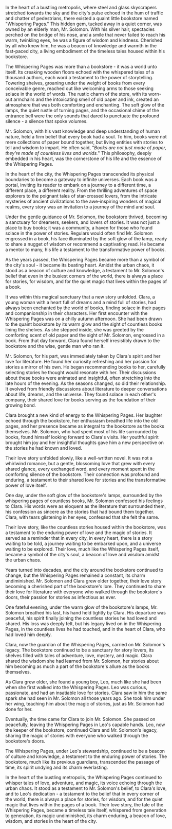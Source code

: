 In the heart of a bustling metropolis, where steel and glass skyscrapers stretched towards the sky and the city's pulse echoed in the hum of traffic and chatter of pedestrians, there existed a quaint little bookstore named "Whispering Pages." This hidden gem, tucked away in a quiet corner, was owned by an elderly man, Mr. Solomon. With his silver hair, spectacles perched on the bridge of his nose, and a smile that never failed to reach his warm, twinkling eyes, he was a figure of wisdom and kindness. Cherished by all who knew him, he was a beacon of knowledge and warmth in the fast-paced city, a living embodiment of the timeless tales housed within his bookstore.

The Whispering Pages was more than a bookstore - it was a world unto itself. Its creaking wooden floors echoed with the whispered tales of a thousand authors, each word a testament to the power of storytelling. Towering shelves, groaning under the weight of books from every conceivable genre, reached out like welcoming arms to those seeking solace in the world of words. The rustic charm of the store, with its worn-out armchairs and the intoxicating smell of old paper and ink, created an atmosphere that was both comforting and enchanting. The soft glow of the lamps, the quiet rustle of turning pages, and the occasional chime of the entrance bell were the only sounds that dared to punctuate the profound silence - a silence that spoke volumes.

Mr. Solomon, with his vast knowledge and deep understanding of human nature, held a firm belief that every book had a soul. To him, books were not mere collections of paper bound together, but living entities with stories to tell and wisdom to impart. He often said, "*Books are not just made of paper, they're made of countless lives and worlds.*" This philosophy, deeply embedded in his heart, was the cornerstone of his life and the essence of the Whispering Pages.

In the heart of the city, the Whispering Pages transcended its physical boundaries to become a gateway to infinite universes. Each book was a portal, inviting its reader to embark on a journey to a different time, a different place, a different reality. From the thrilling adventures of space explorers to the poignant tales of star-crossed lovers, from the intricate mysteries of ancient civilizations to the awe-inspiring wonders of magical realms, every story was an invitation to a journey of the mind and soul.

Under the gentle guidance of Mr. Solomon, the bookstore thrived, becoming a sanctuary for dreamers, seekers, and lovers of stories. It was not just a place to buy books; it was a community, a haven for those who found solace in the power of stories. Regulars would often find Mr. Solomon engrossed in a book, his face illuminated by the soft glow of the lamp, ready to share a nugget of wisdom or recommend a captivating read. He became a mentor to many, his life a testament to the transformative power of books.

As the years passed, the Whispering Pages became more than a symbol of the city's soul - it became its beating heart. Amidst the urban chaos, it stood as a beacon of culture and knowledge, a testament to Mr. Solomon's belief that even in the busiest corners of the world, there is always a place for stories, for wisdom, and for the quiet magic that lives within the pages of a book.

It was within this magical sanctuary that a new story unfolded. Clara, a young woman with a heart full of dreams and a mind full of stories, had always been enchanted by the world of books, finding solace in their pages and companionship in their characters. Her first encounter with the Whispering Pages was on a chilly autumn afternoon. She had been drawn to the quaint bookstore by its warm glow and the sight of countless books lining the shelves. As she stepped inside, she was greeted by the comforting scent of old paper and the sight of Mr. Solomon, engrossed in a book. From that day forward, Clara found herself irresistibly drawn to the bookstore and the wise, gentle man who ran it.

Mr. Solomon, for his part, was immediately taken by Clara's spirit and her love for literature. He found her curiosity refreshing and her passion for stories a mirror of his own. He began recommending books to her, carefully selecting stories he thought would resonate with her. Their discussions about these books were animated and insightful, often stretching into the late hours of the evening. As the seasons changed, so did their relationship. It evolved from friendly discussions about literature to deeper conversations about life, dreams, and the universe. They found solace in each other's company, their shared love for books serving as the foundation of their growing bond.

Clara brought a new kind of energy to the Whispering Pages. Her laughter echoed through the bookstore, her enthusiasm breathed life into the old pages, and her presence became as integral to the bookstore as the books themselves. Mr. Solomon, who had spent most of his life surrounded by books, found himself looking forward to Clara's visits. Her youthful spirit brought him joy and her insightful thoughts gave him a new perspective on the stories he had known and loved.

Their love story unfolded slowly, like a well-written novel. It was not a whirlwind romance, but a gentle, blossoming love that grew with every shared glance, every exchanged word, and every moment spent in the comforting silence of the bookstore. Their connection was profound and enduring, a testament to their shared love for stories and the transformative power of love itself.

One day, under the soft glow of the bookstore's lamps, surrounded by the whispering pages of countless books, Mr. Solomon confessed his feelings to Clara. His words were as eloquent as the literature that surrounded them, his confession as sincere as the stories that had bound them together. Clara, with tears glistening in her eyes, confessed that she felt the same.

Their love story, like the countless stories housed within the bookstore, was a testament to the enduring power of love and the magic of stories. It served as a reminder that in every city, in every heart, there is a story waiting to be told, a journey waiting to be embarked upon, and a universe waiting to be explored. Their love, much like the Whispering Pages itself, became a symbol of the city's soul, a beacon of love and wisdom amidst the urban chaos.

Years turned into decades, and the city around the bookstore continued to change, but the Whispering Pages remained a constant, its charm undiminished. Mr. Solomon and Clara grew older together, their love story becoming a cherished part of the bookstore's lore. They continued to share their love for literature with everyone who walked through the bookstore's doors, their passion for stories as infectious as ever.

One fateful evening, under the warm glow of the bookstore's lamps, Mr. Solomon breathed his last, his hand held tightly by Clara. His departure was peaceful, his spirit finally joining the countless stories he had loved and shared. His loss was deeply felt, but his legacy lived on in the Whispering Pages, in the countless lives he had touched, and in the heart of Clara, who had loved him deeply.

Clara, now the guardian of the Whispering Pages, carried on Mr. Solomon's legacy. The bookstore continued to be a sanctuary for story lovers, its shelves filled with tales of adventure, love, mystery, and magic. Clara shared the wisdom she had learned from Mr. Solomon, her stories about him becoming as much a part of the bookstore's allure as the books themselves.

As Clara grew older, she found a young boy, Leo, much like she had been when she first walked into the Whispering Pages. Leo was curious, passionate, and had an insatiable love for stories. Clara saw in him the same spark she had seen in Mr. Solomon all those years ago. She took him under her wing, teaching him about the magic of stories, just as Mr. Solomon had done for her.

Eventually, the time came for Clara to join Mr. Solomon. She passed on peacefully, leaving the Whispering Pages in Leo's capable hands. Leo, now the keeper of the bookstore, continued Clara and Mr. Solomon's legacy, sharing the magic of stories with everyone who walked through the bookstore's doors.

The Whispering Pages, under Leo's stewardship, continued to be a beacon of culture and knowledge, a testament to the enduring power of stories. The bookstore, much like its previous guardians, transcended the passage of time, its spirit undying and its charm everlasting.

In the heart of the bustling metropolis, the Whispering Pages continued to whisper tales of love, adventure, and magic, its voice echoing through the urban chaos. It stood as a testament to Mr. Solomon's belief, to Clara's love, and to Leo's dedication - a testament to the belief that in every corner of the world, there is always a place for stories, for wisdom, and for the quiet magic that lives within the pages of a book. Their love story, the tale of the Whispering Pages, became a timeless tale itself, whispered from generation to generation, its magic undiminished, its charm enduring, a beacon of love, wisdom, and stories in the heart of the city.